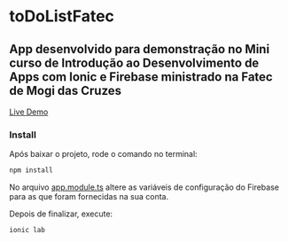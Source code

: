 # toDoListFatec

## App desenvolvido para demonstração no Mini curso de Introdução ao Desenvolvimento de Apps com Ionic e Firebase ministrado na Fatec de Mogi das Cruzes

[Live Demo](https://todolistfatec.firebaseapp.com) 

### Install

Após baixar o projeto, rode o comando no terminal:
```bash
npm install 
```

No arquivo [app.module.ts](https://github.com/wesleymonaro/toDoListFatec/blob/master/src/app/app.module.ts) altere as variáveis de configuração do Firebase para as que foram fornecidas na sua conta.

Depois de finalizar, execute:
```bash
ionic lab
```
